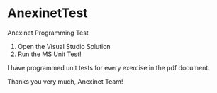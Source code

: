 # AnexinetTest
Anexinet Programming Test

1) Open the Visual Studio Solution
2) Run the MS Unit Test!

I have programmed unit tests for every exercise in the pdf  document. 

Thanks you very much, Anexinet Team!
